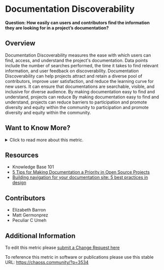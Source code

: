 # Documentation Discoverability

**Question: How easily can users and contributors find the information they are looking for in a project’s documentation?**

## Overview

Documentation Discoverability measures the ease with which users can find, access, and understand the project's documentation. Data points include the number of searches performed, the time it takes to find relevant information, and user feedback on discoverability.
Documentation Discoverability can help projects attract and retain a diverse pool of contributors, improve user satisfaction, and reduce the learning curve for new users. It can ensure that documentations are searchable, visible, and inclusive for diverse audience. By making documentation easy to find and understand, projects can reduce  By making documentation easy to find and understand, projects can reduce barriers to participation and promote diversity and equity within the community to participation and promote diversity and equity within the community.

## Want to Know More?

<span markdown="1"><details>

<summary>Click to read more about this metric.</summary>

### Data Collection Strategies

Survey project members: <br/> <br/>
Scale ranging from easy to find - impossible to find regarding the discoverability of documentation such as:

*   Mailing list archived communication
*   Mailing list membership management
*   Chat channel archived communication
*   Code review communication
*   Process of getting code accepted
*   Code of conduct
*   Newcomer documentation
*   Licensing information
*   Project leadership
*   Project releases documentation
*   Voting process

Multiple choice: Did you experience any challenges related to the discoverability of documentation when you started to participate in the project (e.g., language barriers, or structure of documentation)?
Answer options:

*   No challenges
*   A few challenges
*   Several challenges
*   Many challenges

</details></span>

## Resources

*   Knowledge Base 101
*   [5 Tips for Making Documentation a Priority in Open Source Projects](https://opensource.com/article/20/8/documentation-open-source-projects)
*   [Building navigation for your documentation site: 5 best practices in design](https://idratherbewriting.com/files/doc-navigation-wtd/design-principles-for-doc-navigation/)

## Contributors

*   Elizabeth Barron
*   Matt Germonprez
*   Peculiar C Umeh

## Additional Information

To edit this metric please [submit a Change Request here](https://github.com/chaoss/wg-dei/blob/main/focus-areas/project-and-community/documentation-discoverability.md)

To reference this metric in software or publications please use this stable URL: <https://chaoss.community/?p=3534>

<!-- # For groupings in the knowledge base
Context tags: Platform, Governance and Leadership
Keyword tags: findability, searchability, PDF
→ 
